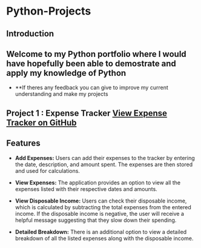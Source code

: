# Python-Projects

## Introduction
## Welcome to my Python portfolio where I would have hopefully been able to demostrate and apply my knowledge of Python
- **If theres any feedback you can give to improve my current understanding and make my projects 

## Project 1 : Expense Tracker  [View Expense Tracker on GitHub](https://github.com/Bibs/expense_tracker.py)

## Features

- **Add Expenses:** Users can add their expenses to the tracker by entering the date, description, and amount spent. The expenses are then stored and used for calculations.

- **View Expenses:** The application provides an option to view all the expenses listed with their respective dates and amounts.

- **View Disposable Income:** Users can check their disposable income, which is calculated by subtracting the total expenses from the entered income. If the disposable income is negative, the user will receive a helpful message suggesting that they slow down their spending.

- **Detailed Breakdown:** There is an additional option to view a detailed breakdown of all the listed expenses along with the disposable income.

